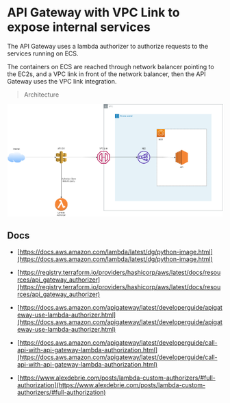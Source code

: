 # API Gateway with VPC Link to expose internal services

The API Gateway uses a lambda authorizer to authorize requests to the services running on ECS.

The containers on ECS are reached through network balancer pointing to the EC2s, and a VPC link in front of the network balancer, then the API Gateway uses the VPC link integration.

> Architecture

![Architecture](./architecture/aws-elb-api-gw-vpc-link.drawio.png)

## Docs

- [https://docs.aws.amazon.com/lambda/latest/dg/python-image.html](https://docs.aws.amazon.com/lambda/latest/dg/python-image.html)

- [https://registry.terraform.io/providers/hashicorp/aws/latest/docs/resources/api_gateway_authorizer](https://registry.terraform.io/providers/hashicorp/aws/latest/docs/resources/api_gateway_authorizer)

- [https://docs.aws.amazon.com/apigateway/latest/developerguide/apigateway-use-lambda-authorizer.html](https://docs.aws.amazon.com/apigateway/latest/developerguide/apigateway-use-lambda-authorizer.html)

- [https://docs.aws.amazon.com/apigateway/latest/developerguide/call-api-with-api-gateway-lambda-authorization.html](https://docs.aws.amazon.com/apigateway/latest/developerguide/call-api-with-api-gateway-lambda-authorization.html)

- [https://www.alexdebrie.com/posts/lambda-custom-authorizers/#full-authorization](https://www.alexdebrie.com/posts/lambda-custom-authorizers/#full-authorization)
